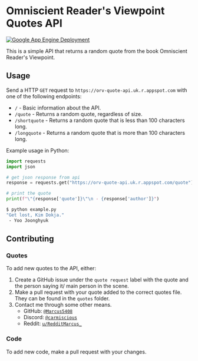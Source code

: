 # Omniscient Reader's Viewpoint Quotes API

[![Google App Engine Deployment](https://github.com/Marcus5408/orv-quote-api/actions/workflows/deploy.yml/badge.svg)](https://github.com/Marcus5408/orv-quote-api/actions/workflows/deploy.yml)

This is a simple API that returns a random quote from the book Omniscient Reader's Viewpoint.

## Usage

Send a HTTP `GET` request to `https://orv-quote-api.uk.r.appspot.com` with one of the following endpoints:

- `/` - Basic information about the API.
- `/quote` - Returns a random quote, regardless of size.
- `/shortquote` - Returns a random quote that is less than 100 characters long.
- `/longquote` - Returns a random quote that is more than 100 characters long.

Example usage in Python:

```py
import requests
import json

# get json response from api
response = requests.get("https://orv-quote-api.uk.r.appspot.com/quote").json()

# print the quote
print(f"\"{response['quote']}\"\n - {response['author']}")
```

```bash
$ python example.py
"Get lost, Kim Dokja."
 - Yoo Joonghyuk
```

## Contributing

### Quotes

To add new quotes to the API, either:

1. Create a GitHub issue under the `quote request` label with the quote and the person saying it/ main person in the scene.
2. Make a pull request with your quote added to the correct quotes file. They can be found in the `quotes` folder.
3. Contact me through some other means.
   - GitHub: [`@Marcus5408`](https://github.com/Marcus5408)
   - Discord: [`@carmiscious`](https://discord.com/users/378650582639968276)
   - Reddit: [`u/RedditMarcus_`](https://reddit.com/user/RedditMarcus_)
  
### Code

To add new code, make a pull request with your changes.
